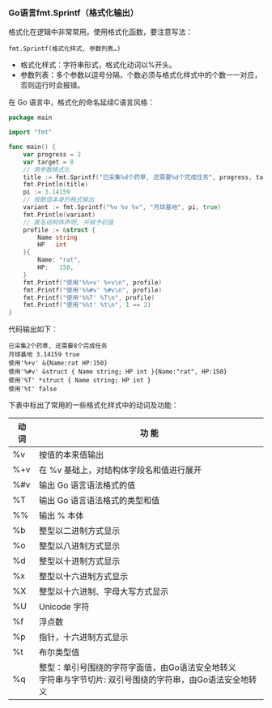 ### Go语言fmt.Sprintf（格式化输出）

格式化在逻辑中非常常用。使用格式化函数，要注意写法：

```text
fmt.Sprintf(格式化样式, 参数列表…)
```

- 格式化样式：字符串形式，格式化动词以%开头。
- 参数列表：多个参数以逗号分隔，个数必须与格式化样式中的个数一一对应，否则运行时会报错。

在 Go 语言中，格式化的命名延续C语言风格：

```go
package main

import "fmt"

func main() {
	var progress = 2
	var target = 8
	// 两参数格式化
	title := fmt.Sprintf("已采集%d个药草, 还需要%d个完成任务", progress, target)
	fmt.Println(title)
	pi := 3.14159
	// 按数值本身的格式输出
	variant := fmt.Sprintf("%v %v %v", "月球基地", pi, true)
	fmt.Println(variant)
	// 匿名结构体声明, 并赋予初值
	profile := &struct {
		Name string
		HP   int
	}{
		Name: "rat",
		HP:   150,
	}
	fmt.Printf("使用'%%+v' %+v\n", profile)
	fmt.Printf("使用'%%#v' %#v\n", profile)
	fmt.Printf("使用'%%T' %T\n", profile)
	fmt.Printf("使用'%%t' %t\n", 1 == 2)
}
```

代码输出如下：

```text
已采集2个药草, 还需要8个完成任务
月球基地 3.14159 true
使用'%+v' &{Name:rat HP:150}
使用'%#v' &struct { Name string; HP int }{Name:"rat", HP:150}
使用'%T' *struct { Name string; HP int }
使用'%t' false
```

下表中标出了常用的一些格式化样式中的动词及功能：

| 动  词 | 功  能                                   |
| ------ | ---------------------------------------- |
| %v     | 按值的本来值输出                         |
| %+v    | 在 %v 基础上，对结构体字段名和值进行展开 |
| %#v    | 输出 Go 语言语法格式的值                 |
| %T     | 输出 Go 语言语法格式的类型和值           |
| %%     | 输出 % 本体                              |
| %b     | 整型以二进制方式显示                     |
| %o     | 整型以八进制方式显示                     |
| %d     | 整型以十进制方式显示                     |
| %x     | 整型以十六进制方式显示                   |
| %X     | 整型以十六进制、字母大写方式显示         |
| %U     | Unicode 字符                             |
| %f     | 浮点数                                   |
| %p     | 指针，十六进制方式显示                   |
| %t     | 布尔类型值                               |
| %q     | 整型：单引号围绕的字符字面值，由Go语法安全地转义 <br> 字符串与字节切片: 双引号围绕的字符串，由Go语法安全地转义   |

